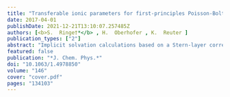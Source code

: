 ```yaml
---
title: "Transferable ionic parameters for first-principles Poisson-Boltzmann solvation calculations: Neutral solutes in aqueous monovalent salt solutions"
date: 2017-04-01
publishDate: 2021-12-21T13:10:07.257485Z
authors: [<b>S.  Ringe†*</b> , H.  Oberhofer , K.  Reuter ]
publication_types: ["2"]
abstract: "Implicit solvation calculations based on a Stern-layer corrected size-modified Poisson-Boltzmann (SMPB) model are an effective approach to capture electrolytic effects in first-principles electronic structure calculations. For a given salt solution, they require a range of ion-specific parameters, which describe the size of the dissolved ions as well as thickness and shape of the Stern layer. Out of this defined parameter space, we show that the Stern layer thickness expressed in terms of the solute's electron density and the resulting ionic cavity volume completely determine ion effects on the stability of neutral solutes. Using the efficient SMPB functionality of the full-potential density-functional theory package FHI-aims, we derive optimized such Stern layer parameters for neutral solutes in various aqueous monovalent electrolytes. The parametrization protocol relies on fitting to reference Setschenow coefficients that describe solvation free energy changes with ionic strength at low to medium concentrations. The availability of such data for NaCl solutions yields a highly predictive SMPB model that allows to recover the measured Setschenow coefficients with an accuracy that is comparable to prevalent quantitative regression models. Correspondingly derived SMPB parameters for other salts suffer from a much scarcer experimental data base but lead to Stern layer properties that follow a physically reasonable trend with ionic hydration numbers."
featured: false
publication: "*J. Chem. Phys.*"
doi: "10.1063/1.4978850"
volume: "146"
cover: "cover.pdf"
pages: "134103"
---
```


